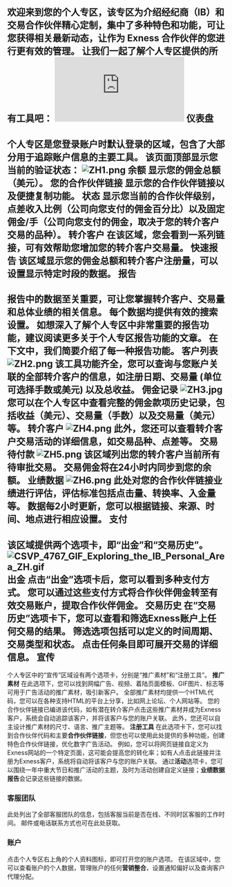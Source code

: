 
欢迎来到您的个人专区，该专区为介绍经纪商（IB）和交易合作伙伴精心定制，集中了多种特色和功能，可让您获得相关最新动态，让作为 Exness 合作伙伴的您进行更有效的管理。
让我们一起了解个人专区提供的所有工具吧：
![CSVP_2716_Exploring_the_IB_personal_area_ZH.jpg](https://v.youku.com/v_show/id_XNTgzOTExMjQ1Ng==.html)
**仪表盘**
----------
个人专区是**您登录账户时**默认登录的区域，包含了大部分用于追踪账户信息的主要工具。
该页面顶部显示您当前的验证状态：
![ZH1.png](https://get.exnessaffiliates.help/hc/article_attachments/360023986259)
**余额**
显示您的佣金总额（美元）。
**您的合作伙伴链接**
显示您的合作伙伴链接以及便捷复制功能。
**状态**
显示您当前的合作伙伴级别，点差收入比例（公司向您支付的佣金百分比）以及固定佣金/手（公司向您支付的佣金，取决于您的转介客户交易的品种）。
**转介客户**
在该区域，您会看到一系列链接，可有效帮助您增加您的转介客户交易量。
**快速报告**
该区域显示您的佣金总额和转介客户注册量，可以设置显示特定时段的数据。
**报告**
----------
报告中的数据至关重要，可让您掌握转介客户、交易量和总体业绩的相关信息。 每个数据均提供有效的搜索设置。 如想深入了解个人专区中非常重要的报告功能，建议阅读更多**关于个人专区报告功能**的文章。 在下文中，我们简要介绍了每一种报告功能。
**客户列表**
![ZH2.png](https://get.exnessaffiliates.help/hc/article_attachments/360023970420)
该工具功能齐全，您可以查询与您账户关联的全部转介客户的信息，如注册日期、交易量 (单位可选择手数或美元) 以及总收益。
**佣金记录**
![ZH3.jpg](https://get.exnessaffiliates.help/hc/article_attachments/360023986279)
您可以在个人专区中查看完整的佣金款项历史记录，包括收益（美元）、交易量（手数）以及交易量（美元）等。
**转介客户**
![ZH4.png](https://get.exnessaffiliates.help/hc/article_attachments/360023970500)
此外，您还可以查看转介客户交易活动的详细信息，如交易品种、点差等。
**交易待付款**
![ZH5.png](https://get.exnessaffiliates.help/hc/article_attachments/360023986319)
该区域列出您的转介客户当前所有待审批交易。 交易佣金将在24小时内同步到您的余额。
**业绩数据**
![ZH6.png](https://get.exnessaffiliates.help/hc/article_attachments/360023970520)
此处对您的合作伙伴链接业绩进行评估，评估标准包括点击量、转换率、入金量等。 数据每2小时更新，您可以根据链接、来源、时间、地点进行相应设置。
**支付**
----------
该区域提供两个选项卡，即“出金”和“交易历史”。
![CSVP_4767_GIF_Exploring_the_IB_Personal_Area_ZH.gif](https://get.exnessaffiliates.help/hc/article_attachments/6889609103900)
**出金**
点击“出金”选项卡后，您可以看到多种支付方式。 您可以通过这些支付方式将合作伙伴佣金转至有效交易账户，提取合作伙伴佣金。
**交易历史**
在“交易历史”选项卡下，您可以查看和筛选Exness账户上任何交易的结果。 筛选选项包括可以定义的时间周期、交易类型和状态。 点击任何条目即可展开交易的详细信息。
**宣传**
----------
个人专区中的“宣传”区域设有两个选项卡，分别是“推广素材”和“注册工具”。
**推广素材**
在此选项下，您可以找到网幅广告、视频、着陆页面模板、GIF图片、标志等可用于广告活动的推广素材，吸引新客户。
全部推广素材均提供一个HTML代码，您可以在各种支持HTML的平台上分享，比如网上论坛、个人网站等。 您的合作伙伴链接已编进该代码，如有潜在转介客户点击这些推广素材并成为Exness客户，系统会自动追踪该客户，并将该客户与您的账户关联。 此外，您还可以自主设计推广素材的尺寸、语言、推广主题等。
**注册工具**
在此选项卡下，您可以找到合作伙伴代码和主要**合作伙伴链接**，但您也可以使用此处提供的多种功能，创建特色合作伙伴链接，优化数字广告活动。 例如，您可以将网页链接自定义为Exness网站的一个特定页面，这可能会提高您的转化率；如有人点击此链接并注册为Exness客户，系统将自动将该客户与您的账户关联。 通过**活动**选项卡，您可以围绕一年中重大节日和推广活动的主题，及时为活动创建自定义链接；**业绩数据报告**会记录这些链接的数据。
### **客服团队** ###
此处列出了全部客服团队的信息，包括客服当前是否在线、不同时区客服的工作时间。 邮件或电话联系方式也可在此处获取。
### **账户** ###
点击个人专区右上角的个人资料图标，即可打开您的账户选项。 在该区域中，您可以查看账户的个人数据，管理账户的任何**营销整合**，设置通知偏好以及查询客户代理分配。